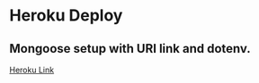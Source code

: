 # Heroku Deploy
## Mongoose setup with URI link and dotenv.

[Heroku Link](https://heroku-boiler-plate.herokuapp.com/)